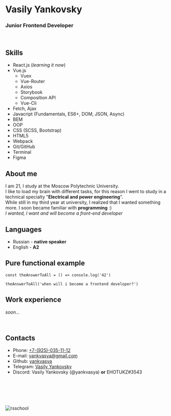 
# Vasily Yankovsky
### Junior Frontend Developer

<br>

## Skills
* React.js (_learning it now_)
* Vue.js 
  + Vuex
  + Vue-Router
  + Axios
  + Storybook
  + Composition API
  + Vue-Cli
* Fetch, Ajax
* Javacript (Fundamentals, ES6+, DOM, JSON, Async)
* BEM
* OOP
* CSS (SCSS, Bootstrap)
* HTML5
* Webpack
* Git/GitHub
* Terminal
* Figma

## About me
I am 21, I study at the Moscow Polytechnic University. \
I like to load my brain with different tasks, for this reason I went to study in a technical specialty "**Electrical and power engineering**". \
While still in my third year at university, I realized that I wanted something more. I soon became familiar with **programming** :) \
_I wanted, I want and will become a front-end developer_

## Languages
* Russian - **native speaker**
* English - **A2**

## Pure functional example
```
const theAnswerToAll = () => console.log('42')

theAnswerToAll('when will i become a frontend developer?')
```

## Work experience
_soon..._

<br>

## Contacts
* Phone: [<a href="tel:+79250351112">+7-(925)-035-11-12</a>](+7-(925)-035-11-12)
* E-mail: [<a href="mailto:yankvasya@gmail.com">yankvasya@gmail.com</a>](yankvasya@gmail.com)
* Github: [yankvasya](https://github.com/yankvasya)
* Telegram: [Vasily Yankovsky](https://t.me/EHOTUKZ) 
* Discord: Vasily Yankovsky (@yankvasya) **or** EHOTUKZ#3543

<br>
<br>
<br>
<br>

![rsschool](https://rollingscopes.com/images/logo_rs_text.svg)
